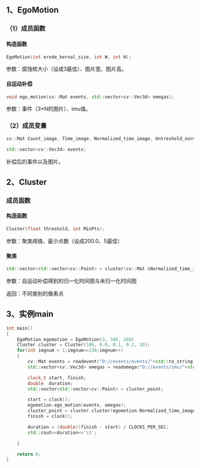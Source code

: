 ## 1、EgoMotion

### （1）成员函数

#### 构造函数

```c++
EgoMotion(int erode_kernal_size, int W, int H);
```

参数：腐蚀核大小（设成3最佳）、图片宽、图片高。

#### 自运动补偿

```C++
void ego_motion(cv::Mat events, std::vector<cv::Vec3d> omegas);
```

参数：事件（3×N的图片）、imu值。

### （2）成员变量

```c++
cv::Mat Count_image, Time_image, Normalized_time_image, Untreshold_normalized_time_image;
```

```C++
std::vector<cv::Vec3d> events;
```

补偿后的事件以及图片。

## 2、Cluster

### 成员函数

#### 构造函数

```C++
Cluster(float threshold, int MinPts);
```

参数：聚类阈值、最少点数（设成200.0、5最佳）

#### 聚类

```C++
std::vector<std::vector<cv::Point> > cluster(cv::Mat &Normalized_time_image, cv::Mat& Time_image);
```

参数：自运动补偿得到的归一化时间图与未归一化时间图

返回：不同类别的像素点

## 3、实例main

```C++
int main()
{
    EgoMotion egomotion = EgoMotion(3, 346, 260)
    Cluster cluster = Cluster(100, 0.8, 0.1, 0.2, 20);
    for(int imgnum = 1;imgnum<=130;imgnum++)
    {
        cv::Mat events = readevent("D://events/events/"+std::to_string(imgnum)+".txt");
        std::vector<cv::Vec3d> omegas = readomega("D://events/imu/"+std::to_string(imgnum)+".txt");

        clock_t start, finish;
        double  duration;
        std::vector<std::vector<cv::Point> > cluster_point;

        start = clock();
        egomotion.ego_motion(events, omegas);
        cluster_point = cluster.cluster(egomotion.Normalized_time_image, egomotion.Untreshold_normalized_time_image);
        finish = clock();

        duration = (double)(finish - start) / CLOCKS_PER_SEC;
        std::cout<<duration<<'\t';

    }

    return 0;
}
```